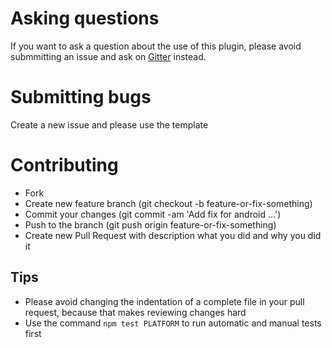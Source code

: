 # Asking questions

If you want to ask a question about the use of this plugin, please avoid submmitting an issue and ask on [Gitter](https://gitter.im/cordova-plugin-fingerprint-aio) instead.

# Submitting bugs

Create a new issue and please use the template

# Contributing

* Fork
* Create new feature branch (git checkout -b feature-or-fix-something)
* Commit your changes (git commit -am 'Add fix for android ...')
* Push to the branch (git push origin feature-or-fix-something)
* Create new Pull Request with description what you did and why you did it

## Tips
* Please avoid changing the indentation of a complete file in your pull request, because that makes reviewing changes hard
* Use the command `npm test PLATFORM` to run automatic and manual tests first

